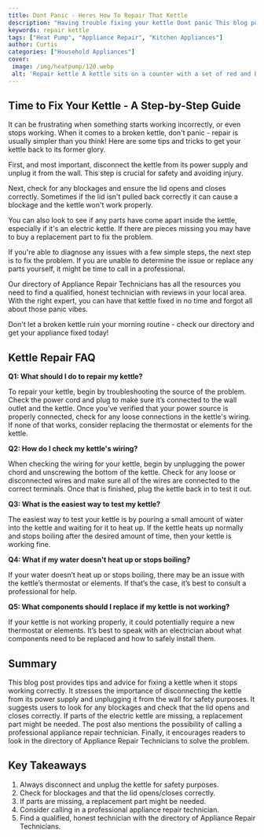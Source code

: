 ```yaml
---
title: Dont Panic - Heres How To Repair That Kettle
description: "Having trouble fixing your kettle Dont panic This blog post provides simple steps to help you quickly and easily repair your kettle so you can get back to enjoying your hot drinks"
keywords: repair kettle
tags: ["Heat Pump", "Appliance Repair", "Kitchen Appliances"]
author: Curtis
categories: ["Household Appliances"]
cover: 
 image: /img/heatpump/120.webp
 alt: 'Repair kettle A kettle sits on a counter with a set of red and black wires in front ready to be connected during a repair'
---
```

## Time to Fix Your Kettle - A Step-by-Step Guide 
It can be frustrating when something starts working incorrectly, or even stops working. When it comes to a broken kettle, don't panic - repair is usually simpler than you think! Here are some tips and tricks to get your kettle back to its former glory. 

First, and most important, disconnect the kettle from its power supply and unplug it from the wall. This step is crucial for safety and avoiding injury.

Next, check for any blockages and ensure the lid opens and closes correctly. Sometimes if the lid isn't pulled back correctly it can cause a blockage and the kettle won't work properly.

You can also look to see if any parts have come apart inside the kettle, especially if it's an electric kettle. If there are pieces missing you may have to buy a replacement part to fix the problem.

If you're able to diagnose any issues with a few simple steps, the next step is to fix the problem. If you are unable to determine the issue or replace any parts yourself, it might be time to call in a professional. 

Our directory of Appliance Repair Technicians has all the resources you need to find a qualified, honest technician with reviews in your local area. With the right expert, you can have that kettle fixed in no time and forgot all about those panic vibes. 

Don't let a broken kettle ruin your morning routine - check our directory and get your appliance fixed today!

## Kettle Repair FAQ

**Q1: What should I do to repair my kettle?**

To repair your kettle, begin by troubleshooting the source of the problem. Check the power cord and plug to make sure it’s connected to the wall outlet and the kettle. Once you’ve verified that your power source is properly connected, check for any loose connections in the kettle's wiring. If none of that works, consider replacing the thermostat or elements for the kettle.

**Q2: How do I check my kettle's wiring?**

When checking the wiring for your kettle, begin by unplugging the power chord and unscrewing the bottom of the kettle. Check for any loose or disconnected wires and make sure all of the wires are connected to the correct terminals. Once that is finished, plug the kettle back in to test it out.

**Q3: What is the easiest way to test my kettle?**

The easiest way to test your kettle is by pouring a small amount of water into the kettle and waiting for it to heat up. If the kettle heats up normally and stops boiling after the desired amount of time, then your kettle is working fine. 

**Q4: What if my water doesn't heat up or stops boiling?**

If your water doesn’t heat up or stops boiling, there may be an issue with the kettle’s thermostat or elements. If that’s the case, it’s best to consult a professional for help.

**Q5: What components should I replace if my kettle is not working?**

If your kettle is not working properly, it could potentially require a new thermostat or elements. It’s best to speak with an electrician about what components need to be replaced and how to safely install them.

## Summary 
This blog post provides tips and advice for fixing a kettle when it stops working correctly. It stresses the importance of disconnecting the kettle from its power supply and unplugging it from the wall for safety purposes. It suggests users to look for any blockages and check that the lid opens and closes correctly. If parts of the electric kettle are missing, a replacement part might be needed. The post also mentions the possibility of calling a professional appliance repair technician. Finally, it encourages readers to look in the directory of Appliance Repair Technicians to solve the problem. 

## Key Takeaways 
1. Always disconnect and unplug the kettle for safety purposes.
2. Check for blockages and that the lid opens/closes correctly. 
3. If parts are missing, a replacement part might be needed. 
4. Consider calling in a professional appliance repair technician. 
5. Find a qualified, honest technician with the directory of Appliance Repair Technicians.
